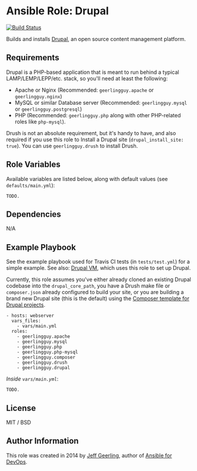 # Ansible Role: Drupal

[![Build Status](https://travis-ci.org/geerlingguy/ansible-role-drupal.svg?branch=master)](https://travis-ci.org/geerlingguy/ansible-role-drupal)

Builds and installs [Drupal](https://drupal.org/), an open source content management platform.

## Requirements

Drupal is a PHP-based application that is meant to run behind a typical LAMP/LEMP/LEPP/etc. stack, so you'll need at least the following:

  - Apache or Nginx (Recommended: `geerlingguy.apache` or `geerlingguy.nginx`)
  - MySQL or similar Database server (Recommended: `geerlingguy.mysql` or `geerlingguy.postgresql`)
  - PHP (Recommended: `geerlingguy.php` along with other PHP-related roles like `php-mysql`).

Drush is not an absolute requirement, but it's handy to have, and also required if you use this role to Install a Drupal site (`drupal_install_site: true`). You can use `geerlingguy.drush` to install Drush.

## Role Variables

Available variables are listed below, along with default values (see `defaults/main.yml`):

    TODO.

## Dependencies

N/A

## Example Playbook

See the example playbook used for Travis CI tests (in `tests/test.yml`) for a simple example. See also: [Drupal VM](https://www.drupalvm.com), which uses this role to set up Drupal.

Currently, this role assumes you've either already cloned an existing Drupal codebase into the `drupal_core_path`, you have a Drush make file or `composer.json` already configured to build your site, or you are building a brand new Drupal site (this is the default) using the [Composer template for Drupal projects](https://github.com/drupal-composer/drupal-project).

    - hosts: webserver
      vars_files:
        - vars/main.yml
      roles:
        - geerlingguy.apache
        - geerlingguy.mysql
        - geerlingguy.php
        - geerlingguy.php-mysql
        - geerlingguy.composer
        - geerlingguy.drush
        - geerlingguy.drupal

*Inside `vars/main.yml`*:

    TODO.

## License

MIT / BSD

## Author Information

This role was created in 2014 by [Jeff Geerling](https://www.jeffgeerling.com/), author of [Ansible for DevOps](https://www.ansiblefordevops.com/).
